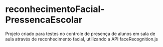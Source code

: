 # reconhecimentoFacial-PressencaEscolar
Projeto criado para testes no controle de presença de alunos em sala de aula através de reconhecimento facial, utilizando a API faceRecognition.js
